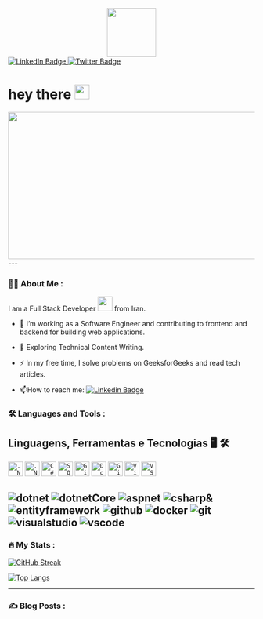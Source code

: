 

<div id="header" align="center">
  <img src="https://media.giphy.com/media/M9gbBd9nbDrOTu1Mqx/giphy.gif" width="100"/>
</div>
<div id="badges">
  <a href="https://www.linkedin.com/in/mohmadreza-kiani-62bb3520a/">
    <img src="https://img.shields.io/badge/LinkedIn-blue?style=for-the-badge&logo=linkedin&logoColor=white" alt="LinkedIn Badge"/>
  </a>

  <a href="your-twitter-URL">
    <img src="https://img.shields.io/badge/Twitter-blue?style=for-the-badge&logo=twitter&logoColor=white" alt="Twitter Badge"/>
  </a>
</div>
<h1 >
  hey there
  <img src="https://media.giphy.com/media/hvRJCLFzcasrR4ia7z/giphy.gif" width="30px"/>
</h1>
<div align="center">
  <img src="https://media.giphy.com/media/dWesBcTLavkZuG35MI/giphy.gif" width="600" height="300"/>
</div>
---

### :woman_technologist: About Me :

I am a Full Stack Developer <img src="https://media.giphy.com/media/WUlplcMpOCEmTGBtBW/giphy.gif" width="30"> from Iran.
- :telescope: I’m working as a Software Engineer and contributing to frontend and backend for building web applications.

- :seedling: Exploring Technical Content Writing.

- :zap: In my free time, I solve problems on GeeksforGeeks and read tech articles.

- :mailbox:How to reach me: [![Linkedin Badge](https://img.shields.io/badge/-kakbar-blue?style=flat&logo=Linkedin&logoColor=white)](your-linkedin-url)
### :hammer_and_wrench: Languages and Tools :
## Linguagens, Ferramentas e Tecnologias 🖥️ 🛠

<code><img src="https://cdn.jsdelivr.net/gh/devicons/devicon/icons/dot-net/dot-net-plain-wordmark.svg" title=".NET" width="30" /></code> 
<code><img src="https://cdn.jsdelivr.net/gh/devicons/devicon/icons/dotnetcore/dotnetcore-original.svg" title=".NET Core" width="30" /></code> 
<code><img src="https://cdn.jsdelivr.net/gh/devicons/devicon/icons/csharp/csharp-original.svg" title="C#" width="30" /></code> 
<code><img src="https://cdn.jsdelivr.net/gh/devicons/devicon/icons/microsoftsqlserver/microsoftsqlserver-plain-wordmark.svg" title="SQL Server" width="30" /></code>
<code><img src="https://cdn.jsdelivr.net/gh/devicons/devicon/icons/github/github-original.svg" title="GitHub" width="30" /></code>
<code><img src="https://cdn.jsdelivr.net/gh/devicons/devicon/icons/docker/docker-original.svg" title="Docker" width="30" /></code> 
<code><img src="https://cdn.jsdelivr.net/gh/devicons/devicon/icons/git/git-original.svg" title="Git" width="30" /></code>
<code><img src="https://cdn.jsdelivr.net/gh/devicons/devicon/icons/visualstudio/visualstudio-plain.svg" title="Visual Studio" width="30"  /></code> 
<code><img src="https://cdn.jsdelivr.net/gh/devicons/devicon/icons/vscode/vscode-original.svg" title="VS Code" width="30" /></code> 

![dotnet](https://img.shields.io/badge/-.NET-05122A?style=flat&color=blue)&nbsp;![dotnetCore](https://img.shields.io/badge/-.NetCore-05122A?style=flat&color=blue)&nbsp;![aspnet](https://img.shields.io/badge/-AspNet-05122A?style=flat&color=blue)&nbsp;![csharp](https://img.shields.io/badge/-CSharp-05122A?style=flat&color=blue)&&nbsp;![entityframework](https://img.shields.io/badge/-EntityFramework-05122A?style=flat&color=orange)&nbsp;![github](https://img.shields.io/badge/-GitHub-05122A?style=flat&color=green)&nbsp;![docker](https://img.shields.io/badge/-Docker-05122A?style=flat&color=red)&nbsp;![git](https://img.shields.io/badge/-Git-05122A?style=flat&color=red)&nbsp;![visualstudio](https://img.shields.io/badge/-VisualStudio-05122A?style=flat&color=purple)&nbsp;![vscode](https://img.shields.io/badge/-VSCode-05122A?style=flat&color=purple)  
---

### :fire: My Stats :
[![GitHub Streak](http://github-readme-streak-stats.herokuapp.com?user=mohamadrezadev&theme=dark&hide_border=true)](https://git.io/streak-stats)

[![Top Langs](https://github-readme-stats.vercel.app/api/top-langs/?username=your-github-username&layout=compact&theme=vision-friendly-dark)](https://github.com/anuraghazra/github-readme-stats)

---

### :writing_hand: Blog Posts :
